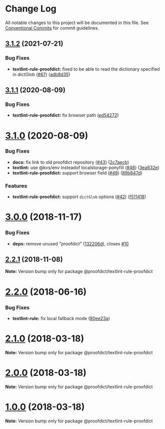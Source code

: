 # Change Log

All notable changes to this project will be documented in this file.
See [Conventional Commits](https://conventionalcommits.org) for commit guidelines.

## [3.1.2](https://github.com/proofdict/proofdict/compare/v3.1.1...v3.1.2) (2021-07-21)


### Bug Fixes

* **textlint-rule-proofdict:** fixed to be able to read the dictionary specified in dictGlob ([#67](https://github.com/proofdict/proofdict/issues/67)) ([adb8d35](https://github.com/proofdict/proofdict/commit/adb8d355e00e3b0b16f1ed0d60d602c5d8c2f67e))





## [3.1.1](https://github.com/proofdict/proofdict/compare/v3.1.0...v3.1.1) (2020-08-09)


### Bug Fixes

* **textlint-rule-proofdict:** fix browser path ([ed54272](https://github.com/proofdict/proofdict/commit/ed54272cfcd7967f804c3bc1f1be9581fba09733))





# [3.1.0](https://github.com/proofdict/proofdict/compare/v3.0.3...v3.1.0) (2020-08-09)


### Bug Fixes

* **docs:** fix link to old proofdict repository ([#43](https://github.com/proofdict/proofdict/issues/43)) ([2c7aecb](https://github.com/proofdict/proofdict/commit/2c7aecb207acb882faf1c1aa024d1d1382d11592))
* **textlint:** use @kvs/env insteadof localstorage-ponyfill ([#48](https://github.com/proofdict/proofdict/issues/48)) ([3ea632e](https://github.com/proofdict/proofdict/commit/3ea632e76e63e51717e0c20a236a22bb7169ff8c))
* **textlint-rule-proofdict:** support browser field ([#49](https://github.com/proofdict/proofdict/issues/49)) ([89b847d](https://github.com/proofdict/proofdict/commit/89b847d69df39fc532d1a9cefa26065fa9b89653))


### Features

* **textlint-rule-proofdict:** support `dictGlob` options ([#42](https://github.com/proofdict/proofdict/issues/42)) ([f511418](https://github.com/proofdict/proofdict/commit/f511418996a49be7efeedfbc4cbe9ce116923908))





# [3.0.0](https://github.com/proofdict/textlint-rule-proofdict/compare/v2.2.1...v3.0.0) (2018-11-17)


### Bug Fixes

* **deps:** remove unused "proofdict" ([132206d](https://github.com/proofdict/textlint-rule-proofdict/commit/132206d)), closes [#10](https://github.com/proofdict/textlint-rule-proofdict/issues/10)





## [2.2.1](https://github.com/proofdict/textlint-rule-proofdict/compare/v2.2.0...v2.2.1) (2018-11-08)

**Note:** Version bump only for package @proofdict/textlint-rule-proofdict





<a name="2.2.0"></a>
# [2.2.0](https://github.com/proofdict/textlint-rule-proofdict/compare/v2.1.1...v2.2.0) (2018-06-16)


### Bug Fixes

* **textlint-rule:** fix local fallback mode ([80ee23a](https://github.com/proofdict/textlint-rule-proofdict/commit/80ee23a))




<a name="2.1.0"></a>
# [2.1.0](https://github.com/proofdict/textlint-rule-proofdict/compare/v2.0.1...v2.1.0) (2018-03-18)




**Note:** Version bump only for package @proofdict/textlint-rule-proofdict

<a name="2.0.0"></a>
# [2.0.0](https://github.com/proofdict/textlint-rule-proofdict/compare/v1.0.0...v2.0.0) (2018-03-18)




**Note:** Version bump only for package @proofdict/textlint-rule-proofdict

<a name="1.0.0"></a>
# [1.0.0](https://github.com/proofdict/textlint-rule-proofdict/compare/1.2.1...1.0.0) (2018-03-18)




**Note:** Version bump only for package @proofdict/textlint-rule-proofdict
